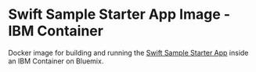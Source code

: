 # Swift Sample Starter App Image - IBM Container
Docker image for building and running the
[Swift Sample Starter App](https://github.com/IBM-Bluemix/swift-helloworld)
inside an IBM Container on Bluemix.
